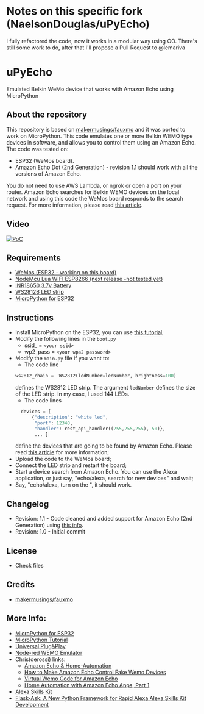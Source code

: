 # Notes on this specific fork (NaelsonDouglas/uPyEcho)

I fully refactored the code, now it works in a modular way using OO.
There's still some work to do, after that I'll propose a Pull Request to @lemariva

# uPyEcho
Emulated Belkin WeMo device that works with Amazon Echo using MicroPython

About the repository
---------
This repository is based on [makermusings/fauxmo](https://github.com/makermusings/fauxmo) and it was ported to work on MicroPython.
This code emulates one or more Belkin WEMO type devices in software, and allows you to control them using an Amazon Echo.
The code was tested on:
* ESP32 (WeMos board).
* Amazon Echo Dot (2nd Generation) - revision 1.1 should work with all the versions of Amazon Echo.

You do not need to use AWS Lambda, or ngrok or open a port on your router. Amazon Echo searches for Belkin WEMO devices on the local network and using this code the WeMos board responds to the search request. For more information, please read [this article](https://goo.gl/ccpGhL).

Video
---------
[![PoC](https://img.youtube.com/vi/kkF3HfXV59I/0.jpg)](http://www.youtube.com/watch?v=kkF3HfXV59I)

Requirements
---------
* [WeMos (ESP32 - working on this board)](https://www.banggood.com/WeMos-WiFi-Bluetooth-Battery-ESP32-Development-Tool-p-1164436.html?p=QW0903761303201409LG)
* [NodeMcu Lua WIFI ESP8266 (next release -not tested yet)](https://www.banggood.com/D1-Mini-NodeMcu-Lua-WIFI-ESP8266-Development-Board-p-1044858.html?p=QW0903761303201409LG)
* [INR18650 3.7v Battery](https://www.banggood.com/4PCS-Samsung-INR18650-30Q-3000mAh-Unprotected-Button-Top-18650-Battery-p-1067185.html?p=QW0903761303201409LG)
* [WS2812B LED strip](https://www.banggood.com/5M-90W-300SMD-WS2812B-LED-RGB-Colorful-Strip-Light-Waterproof-IP65-WhiteBlack-PCB-DC5V-p-1035641.html?p=QW0903761303201409LG)
* [MicroPython for ESP32](http://micropython.org/download#esp32)

Instructions
---------
* Install MicroPython on the ESP32, you can use [this tutorial](https://lemariva.com/blog/2017/10/micropython-getting-started);
* Modify the following lines in the `boot.py`
  * ssid_ = `<your ssid>`
  * wp2_pass = `<your wpa2 password>`
* Modify the `main.py` file if you want to:
  * The code line
  ```python
  ws2812_chain =  WS2812(ledNumber=ledNumber, brightness=100)
  ```
	defines the WS2812 LED strip. The argument `ledNumber` defines the size of the LED strip. In my case, I used 144 LEDs.
  * The code lines
  ```python
    devices = [
        {"description": "white led",
         "port": 12340,
         "handler": rest_api_handler((255,255,255), 50)},
         ... ]
    ```
	define the devices that are going to be found by Amazon Echo. Please read [this article](https://goo.gl/ccpGhL) for more information;
* Upload the code to the WeMos board;
* Connect the LED strip and restart the board;
* Start a device search from Amazon Echo. You can use the Alexa application, or just say, "echo/alexa, search for new devices" and wait;
* Say, "echo/alexa, turn on the <your device name>", it should work.

Changelog
---------
* Revision: 1.1 - Code cleaned and added support for Amazon Echo (2nd Generation) using [this info](https://github.com/kakopappa/arduino-esp8266-alexa-multiple-wemo-switch/issues/22).
* Revision: 1.0 - Initial commit

License
--------
* Check files

Credits
--------
* [makermusings/fauxmo](https://github.com/makermusings/fauxmo)

More Info:
---------
* [MicroPython for ESP32](http://micropython.org/download#esp32)
* [MicroPython Tutorial](https://lemariva.com/blog/2017/10/micropython-getting-started)
* [Universal Plug&Play](https://en.wikipedia.org/wiki/Universal_Plug_and_Play)
* [Node-red WEMO Emulator](http://flows.nodered.org/node/node-red-contrib-wemo-emulator)
* Chris(derossi) links:
  * [Amazon Echo & Home-Automation](http://www.makermusings.com/2015/07/13/amazon-echo-and-home-automation/)
  * [How to Make Amazon Echo Control Fake Wemo Devices](http://hackaday.com/2015/07/16/how-to-make-amazon-echo-control-fake-wemo-devices/)
  * [Virtual Wemo Code for Amazon Echo](http://www.makermusings.com/2015/07/18/virtual-wemo-code-for-amazon-echo)
  * [Home Automation with Amazon Echo Apps, Part 1](http://www.makermusings.com/2015/07/19/home-automation-with-amazon-echo-apps-part-1/)
* [Alexa Skills Kit](https://developer.amazon.com/appsandservices/solutions/alexa/alexa-skills-kit)
* [Flask-Ask: A New Python Framework for Rapid Alexa Alexa Skills Kit Development](https://developer.amazon.com/blogs/post/Tx14R0IYYGH3SKT/Flask-Ask-A-New-Python-Framework-for-Rapid-Alexa-Skills-Kit-Development)
